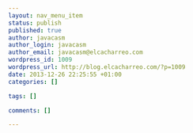 ```yaml
--- 
layout: nav_menu_item
status: publish
published: true
author: javacasm
author_login: javacasm
author_email: javacasm@elcacharreo.com
wordpress_id: 1009
wordpress_url: http://blog.elcacharreo.com/?p=1009
date: 2013-12-26 22:25:55 +01:00
categories: []

tags: []

comments: []

---
```

 
